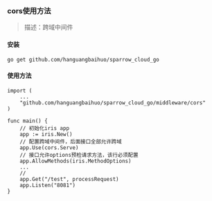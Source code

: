 ### cors使用方法

> 描述：跨域中间件

#### 安装

    go get github.com/hanguangbaihuo/sparrow_cloud_go

#### 使用方法
	
	import (
		...
		"github.com/hanguangbaihuo/sparrow_cloud_go/middleware/cors"
	)
	
	func main() {
	    // 初始化iris app
	    app := iris.New()
	    // 配置跨域中间件，后面接口全部允许跨域
		app.Use(cors.Serve)
        // 接口允许options预检请求方法，该行必须配置
        app.AllowMethods(iris.MethodOptions)
	    ...
        //
	    app.Get("/test", processRequest)
	    app.Listen("8081")
    }
